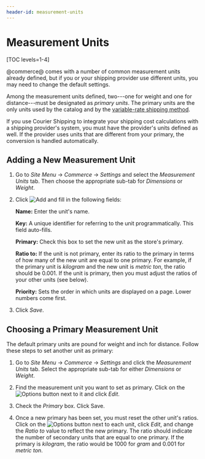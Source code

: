 ```yaml
---
header-id: measurement-units
---
```


# Measurement Units

[TOC levels=1-4]

@commerce@ comes with a number of common measurement units already defined, but
if you or your shipping provider use different units, you may need to change the
default settings.

Among the measurement units defined, two---one for weight and one for
distance---must be designated as *primary units*. The primary units are the only
units used by the catalog and by the 
[variable-rate shipping method](/web/commerce/documentation/-/knowledge_base/1-0/variable-rate-shipping). 

If you use Courier Shipping to integrate your shipping cost calculations with
a shipping provider's system, you must have the provider's units defined as
well. If the provider uses units that are different from your primary, the
conversion is handled automatically.

## Adding a New Measurement Unit

1.  Go to *Site Menu* &rarr; *Commerce* &rarr; *Settings* and select the
    *Measurement Units* tab. Then choose the appropriate sub-tab for
    *Dimensions* or *Weight*.

2.  Click ![Add](../../images/icon-add.png) and fill in the following
    fields:

    **Name:** Enter the unit's name.

    **Key:** A unique identifier for referring to the unit programmatically.
    This field auto-fills.

    **Primary:** Check this box to set the new unit as the store's primary.

    **Ratio to:** If the unit is not primary, enter its ratio to the primary in
    terms of how many of the new unit are equal to one primary. For example, if
    the primary unit is *kilogram* and the new unit is *metric ton*, the ratio
    should be 0.001. If the unit is primary, then you must adjust the ratios of
    your other units (see below).

    **Priority:** Sets the order in which units are displayed on a page. Lower
    numbers come first.

3.  Click *Save*.

## Choosing a Primary Measurement Unit

The default primary units are pound for weight and inch for distance. Follow
these steps to set another unit as primary:

1.  Go to *Site Menu* &rarr; *Commerce* &rarr; *Settings* and click the
    *Measurement Units* tab. Select the appropriate sub-tab for either
    *Dimensions* or *Weight*.

2.  Find the measurement unit you want to set as primary. Click on the
    ![Options](../../images/icon-options.png) button next to it and click
    *Edit*.

3.  Check the *Primary* box. Click Save.

4.  Once a new primary has been set, you must reset the other unit's ratios.
    Click on the ![Options](../../images/icon-options.png) button next to each
    unit, click *Edit*, and change the *Ratio to* value to reflect the new
    primary. The ratio should indicate the number of secondary units that are
    equal to one primary. If the primary is *kilogram*, the ratio would be 1000
    for *gram* and 0.001 for *metric ton*.
